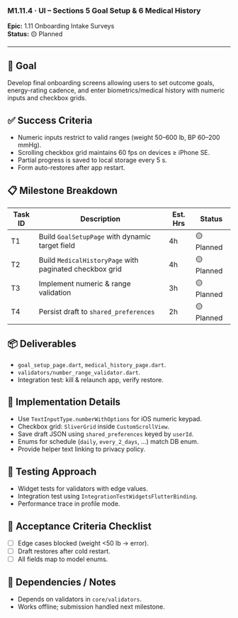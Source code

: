 ### M1.11.4 · UI – Sections 5 Goal Setup & 6 Medical History

**Epic:** 1.11 Onboarding Intake Surveys\
**Status:** 🟡 Planned

---

## 🎯 Goal

Develop final onboarding screens allowing users to set outcome goals,
energy-rating cadence, and enter biometrics/medical history with numeric inputs
and checkbox grids.

## ✅ Success Criteria

- Numeric inputs restrict to valid ranges (weight 50–600 lb, BP 60–200 mmHg).
- Scrolling checkbox grid maintains 60 fps on devices ≥ iPhone SE.
- Partial progress is saved to local storage every 5 s.
- Form auto-restores after app restart.

## 📋 Milestone Breakdown

| Task ID | Description                                             | Est. Hrs | Status     |
| ------- | ------------------------------------------------------- | -------- | ---------- |
| T1      | Build `GoalSetupPage` with dynamic target field         | 4h       | 🟡 Planned |
| T2      | Build `MedicalHistoryPage` with paginated checkbox grid | 4h       | 🟡 Planned |
| T3      | Implement numeric & range validation                    | 3h       | 🟡 Planned |
| T4      | Persist draft to `shared_preferences`                   | 2h       | 🟡 Planned |

## 📦 Deliverables

- `goal_setup_page.dart`, `medical_history_page.dart`.
- `validators/number_range_validator.dart`.
- Integration test: kill & relaunch app, verify restore.

## 🔧 Implementation Details

- Use `TextInputType.numberWithOptions` for iOS numeric keypad.
- Checkbox grid: `SliverGrid` inside `CustomScrollView`.
- Save draft JSON using `shared_preferences` keyed by `userId`.
- Enums for schedule (`daily`, `every_2_days`, …) match DB enum.
- Provide helper text linking to privacy policy.

## 🧪 Testing Approach

- Widget tests for validators with edge values.
- Integration test using `IntegrationTestWidgetsFlutterBinding`.
- Performance trace in profile mode.

## 📜 Acceptance Criteria Checklist

- [ ] Edge cases blocked (weight <50 lb → error).
- [ ] Draft restores after cold restart.
- [ ] All fields map to model enums.

## 🔗 Dependencies / Notes

- Depends on validators in `core/validators`.
- Works offline; submission handled next milestone.
